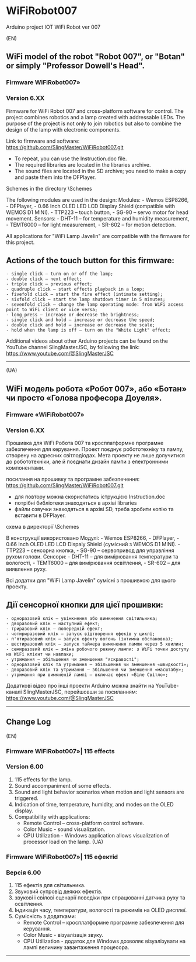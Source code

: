 # WiFiRobot007
Arduino project IOT WiFi Robot ver 007

(EN)
## WiFi model of the robot "Robot 007", or "Botan" or simply "Professor Dowell's Head".
### Firmware WiFiRobot007»
### Version 6.XX 
Firmware for WiFi Robot 007 and cross-platform software for control.
The project combines robotics and a lamp created with addressable LEDs.
The purpose of the project is not only to join robotics but also to combine the design of the lamp with electronic components.

Link to firmware and software:
https://github.com/SlingMaster/WiFiRobot007.git

* To repeat, you can use the Instruction.doc file.
* The required libraries are located in the libraries archive.
* The sound files are located in the SD archive; you need to make a copy and paste them into the DFPlayer.

Schemes in the directory \Schemes

The following modules are used in the design:
    Modules: 
    - Wemos ESP8266, 
    - DFPlayer, 
    - 0.66 Inch OLED LED LCD Display Shield (compatible with WEMOS D1 MINI). 
    - TTP223 – touch button, 
    - SG-90 – servo motor for head movement.
    Sensors:
    - DHT-11 – for temperature and humidity measurement, 
    - TEMT6000 – for light measurement, 
    - SR-602 – for motion detection.

All applications for "WiFi Lamp Javelin" are compatible with the firmware for this project.

## Actions of the touch button for this firmware:
    - single click – turn on or off the lamp;
    - double click – next effect;
    - triple click – previous effect;
    - quadruple click – start effects playback in a loop;
    - fivefold click – start the fire effect (intimate setting);
    - sixfold click – start the lamp shutdown timer in 5 minutes;
    - sevenfold click – change the lamp operating mode: from WiFi access point to WiFi client or vice versa;
    - long press – increase or decrease the brightness;
    - single click and hold – increase or decrease the speed;
    - double click and hold – increase or decrease the scale;
    - hold when the lamp is off – turn on the "White Light" effect;

Additional videos about other Arduino projects can be found on the YouTube channel SlingMasterJSC, 
by following the link: 
https://www.youtube.com/@SlingMasterJSC

---

(UA)
## WiFi модель робота «Робот 007», або «Ботан» чи просто «Голова професора Доуеля». 
### Firmware «WiFiRobot007»
### Version 6.XX 
Прошивка для WiFi Робота 007 та кросплатформне програмне забезпечення для керування.
Проект поєднує робототехніку та лампу, створену на адресних світлодіодах.
Мета проекту не лише долучитися до робототехніки, але й поєднати дизайн лампи з електронними компонентами.

посилання на прошивку та програмне забезпечення:
https://github.com/SlingMaster/WiFiRobot007.git

* для повтору можна скористатись іструкцією Instruction.doc
* потрібні библіотеки знаходяться в архіві libraries 
* файли озвучки знаходяться в архіві SD, треба зробити копію та вставити в DFPlayer. 

схема в директорії \Schemes

В конструкції використовано
	Модулі: 
	- Wemos ESP8266, 
	- DFPlayer, 
	- 0.66 Inch OLED LED LCD Dispaly Shield (сумісний з WEMOS D1 MINI). 
	- TTP223 – сенсорна кнопка, 
	- SG-90 – сервопривод для управління рухом голови.
	Сенсори:
	- DHT-11 – для вимірювання температури та вологості, 
	- TEMT6000 – для вимірювання освітлення, 
	- SR-602 – для виявлення руху.
	

Всі додатки для "WiFi Lamp Javelin" сумісні з прошивкою для цього проекту.

## Дії сенсорної кнопки для цієї прошивки:
	- одноразовий клік – увімкнення або вимкнення світильника;
	- дворазовий клік – наступний ефект;
	- триразовий клік – попередній ефект;
	- чотириразовий клік – запуск відтворення ефеків у циклі;
	- п'ятиразовий клік – запуск ефекту вогонь (інтимна обстановка);
	- шестиразовий клік – запуск таймера вимкнення лампи через 5 хвилин;
	- семиразовий клік – зміна робочого режиму лампи: з WiFi точки доступу на WiFi клієнт чи навпаки;
	- утримання – збільшення чи зменшення "яскравості";
	- одноразовий клік та утримання – збільшення чи зменшення «швидкості»;
	- дворазовий клік та утримання – збільшення чи зменшення «масштабу»;
	- утримання при вимкненій лампі – включає ефект «Біле Світло»;

Додаткові відео про інші проекти Arduino можна знайти на YouTube-каналі SlingMasterJSC, 
перейшовши за посиланням: 
https://www.youtube.com/@SlingMasterJSC

---

## Change Log

(EN)

### Firmware WiFiRobot007»| 115 effects
### Version 6.00 
1. 115 effects for the lamp.
2. Sound accompaniment of some effects.
3. Sound and light behavior scenarios when motion and light sensors are triggered.
4. Indication of time, temperature, humidity, and modes on the OLED display.
5. Compatibility with applications:
    - Remote Control – cross-platform control software.
    - Color Music - sound visualization.
    - CPU Utilization - Windows application allows visualization of processor load on the lamp.
(UA)

### Firmware WiFiRobot007»| 115 ефектіd
### Версія 6.00 
1. 115 ефектів для світильника.
2. Звуковий супровід деяких ефектів.
3. звукові і свілові сценарії поведіки при спрацюванні датчика руху та освітлення.
4. Індикація часу, температури, вологості та режимів на OLED дисплеї.
5. Сумісність з додатками:
	- Remote Control – кросплатформне програмне забезпечення для керування.
	- Color Music - візуалізація звуку.
	- CPU Utilization - додаток для Windows дозволяє візуалізувати на лампі величину завантаження процесора.

---